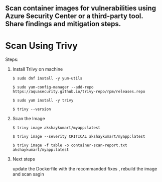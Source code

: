 ## Scan container images for vulnerabilities using Azure Security Center or a third-party tool. Share findings and mitigation steps.

# Scan Using Trivy 

Steps:

1. Install Triivy on machine
  
   ``` $ sudo dnf install -y yum-utils ```

   ``` $ sudo yum-config-manager --add-repo https://aquasecurity.github.io/trivy-repo/rpm/releases.repo ```

   ``` $ sudo yum install -y trivy ```

   ``` $ trivy --version ```

2. Scan the Image

   ``` $ trivy image akshaykumart/myapp:latest ```

   ``` $ trivy image --severity CRITICAL akshaykumart/myapp:latest ```

   ``` $ trivy image -f table -o container-scan-report.txt akshaykumart/myapp:latest ```

3. Next steps

   update the Dockerfile with the recommanded fixes , rebuild the image and scan sagin
   
